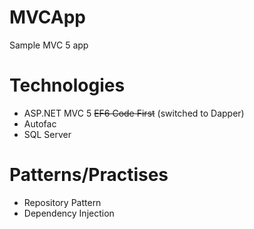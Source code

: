 # MVCApp
Sample MVC 5 app

# Technologies

- ASP.NET MVC 5
~~EF6 Code First~~ (switched to Dapper)
- Autofac
- SQL Server

# Patterns/Practises

- Repository Pattern
- Dependency Injection
